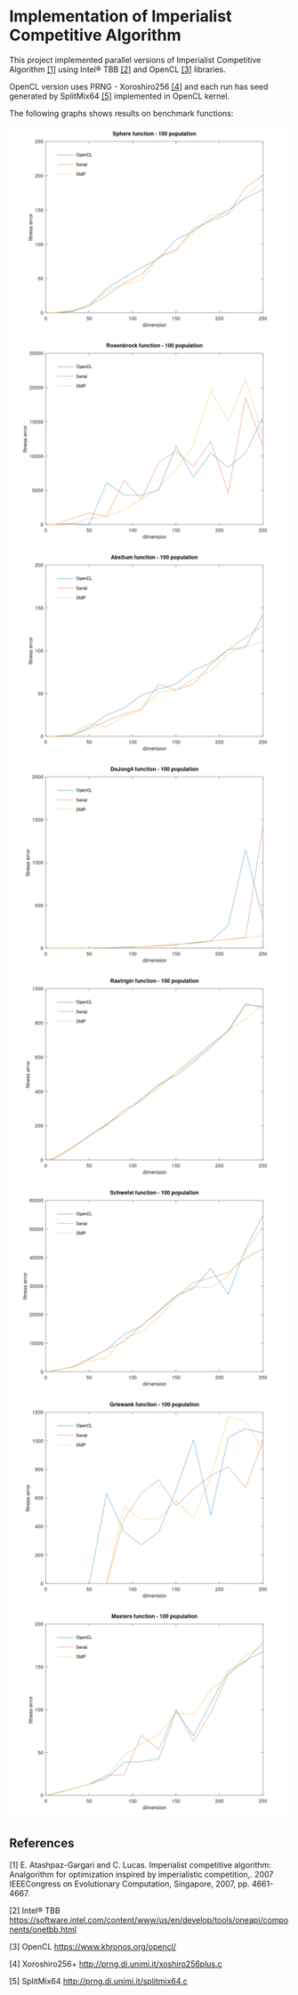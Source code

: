 # Implementation of Imperialist Competitive Algorithm
This project implemented parallel versions of Imperialist Competitive Algorithm [[1]](#1) using Intel® TBB [[2]](#2) and OpenCL [[3]](#3) libraries.

OpenCL version uses PRNG - Xoroshiro256 [[4]](#4) and each run has seed generated by SplitMix64 [[5]](#5) implemented in OpenCL kernel.

The following graphs shows results on benchmark functions:

![Sphere function](/graphs/f1.png?raw=true "Sphere function")
![Rosenbrock function](/graphs/f2.png?raw=true "Rosenbrock function")
![AbsSum function](/graphs/f3.png?raw=true "AbsSum function")
![DeJong 4 function](/graphs/f4.png?raw=true "DeJong4 function")
![Rastrigin function](/graphs/f5.png?raw=true "Rastrigin function")
![Schwefel function](/graphs/f6.png?raw=true "Schwefel function")
![Griewank function](/graphs/f7.png?raw=true "Griewank function")
![Masters function](/graphs/f8.png?raw=true "Masters function")


## References
<a id="1">[1]</a> 
 E. Atashpaz-Gargari and C. Lucas.
 Imperialist competitive algorithm: Analgorithm for optimization inspired by imperialistic competition,. 
 2007 IEEECongress on Evolutionary Computation, Singapore, 2007, pp. 4661-4667.
 
<a id="2">[2]</a> 
 Intel® TBB
 https://software.intel.com/content/www/us/en/develop/tools/oneapi/components/onetbb.html
 
<a id="2">[3]</a> 
 OpenCL
 https://www.khronos.org/opencl/
 
 <a id="2">[4]</a> 
 Xoroshiro256+
 http://prng.di.unimi.it/xoshiro256plus.c
 
 <a id="3">[5]</a> 
 SplitMix64
 http://prng.di.unimi.it/splitmix64.c
 
 
